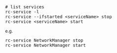 <pre>
# list services
rc-service -l
rc-service --ifstarted &lt;serviceName&gt; stop
rc-service &lt;serviceName&gt; start
</pre>

e.g.
<pre>
rc-service NetworkManager stop
rc-service NetworkManager start
</pre>
